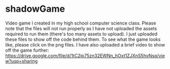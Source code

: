 # shadowGame
Video game I created in my high school computer science class. Please note that the files will not run properly as I have not uploaded the assets required to run them (there's too many assets to upload). I just uploaded these files to show off the code behind them. To see what the game looks like, please click on the png files. I have also uploaded a brief video to show off the game further: https://drive.google.com/file/d/1tC2ip75zn32EWNn_hOxt1ZJXnS5hvNsq/view?usp=sharing
